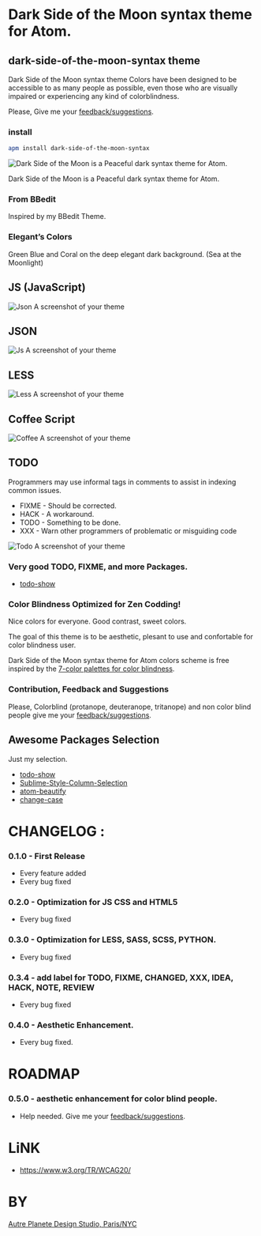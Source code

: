 # Dark Side of the Moon syntax theme for Atom.

## dark-side-of-the-moon-syntax theme

Dark Side of the Moon syntax theme Colors have been designed to be accessible to as many people as possible, even those who are visually impaired or experiencing any kind of colorblindness.

Please, Give me your [feedback/suggestions](https://github.com/thierryc/dark-side-of-the-moon-syntax/issues).

### install

```sh
apm install dark-side-of-the-moon-syntax
```


![Dark Side of the Moon is a Peaceful dark syntax theme for Atom.](https://raw.githubusercontent.com/thierryc/dark-side-of-the-moon-syntax/master/img/home.png)

Dark Side of the Moon is a Peaceful dark syntax theme for Atom.

### From BBedit

Inspired by my BBedit Theme.

### Elegant’s Colors

Green Blue and Coral on the deep elegant dark background. (Sea at the Moonlight)

## JS (JavaScript)

![Json A screenshot of your theme](https://raw.githubusercontent.com/thierryc/dark-side-of-the-moon-syntax/master/img/js_screen.png)

## JSON

![Js A screenshot of your theme](https://raw.githubusercontent.com/thierryc/dark-side-of-the-moon-syntax/master/img/json_screen.png)

## LESS

![Less A screenshot of your theme](https://raw.githubusercontent.com/thierryc/dark-side-of-the-moon-syntax/master/img/less_screen.png)

## Coffee Script

![Coffee A screenshot of your theme](https://raw.githubusercontent.com/thierryc/dark-side-of-the-moon-syntax/master/img/coffee.png)

## TODO

Programmers may use informal tags in comments to assist in indexing common issues.

* FIXME - Should be corrected.
* HACK - A workaround.
* TODO - Something to be done.
* XXX - Warn other programmers of problematic or misguiding code

![Todo A screenshot of your theme](https://raw.githubusercontent.com/thierryc/dark-side-of-the-moon-syntax/master/img/less_screen_todo.png)

### Very good TODO, FIXME, and more Packages.

  * [todo-show](https://atom.io/packages/todo-show)


### Color Blindness Optimized for Zen Codding!

Nice colors for everyone. Good contrast, sweet colors.

The goal of this  theme  is to be aesthetic, plesant to use and confortable for color blindness user.

Dark Side of the Moon syntax theme for Atom colors scheme is free inspired by the [7-color palettes for color blindness](http://mkweb.bcgsc.ca/colorblind/).

### Contribution, Feedback and Suggestions

Please, Colorblind (protanope, deuteranope, tritanope) and non color blind people give me your [feedback/suggestions](https://github.com/thierryc/dark-side-of-the-moon-syntax/issues).


## Awesome Packages Selection

Just my selection.

  * [todo-show](https://atom.io/packages/todo-show)
  * [Sublime-Style-Column-Selection](https://atom.io/packages/Sublime-Style-Column-Selection)
  * [atom-beautify](https://atom.io/packages/atom-beautify)
  * [change-case](https://atom.io/packages/change-case)


# CHANGELOG :

### 0.1.0 - First Release
* Every feature added
* Every bug fixed

### 0.2.0 - Optimization for JS CSS and HTML5
* Every bug fixed

### 0.3.0 - Optimization for LESS, SASS, SCSS, PYTHON.
* Every bug fixed

### 0.3.4 - add label for TODO, FIXME, CHANGED, XXX, IDEA, HACK, NOTE, REVIEW
* Every bug fixed

### 0.4.0 - Aesthetic Enhancement.
* Every bug fixed.


# ROADMAP

### 0.5.0 - aesthetic enhancement for color blind people.
* Help needed. Give me your [feedback/suggestions](https://github.com/thierryc/dark-side-of-the-moon-syntax/issues).

# LiNK

* https://www.w3.org/TR/WCAG20/

# BY

[Autre Planete Design Studio, Paris/NYC](http://www.autreplanete.com/)
